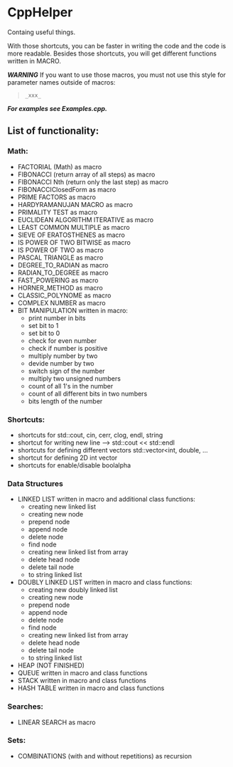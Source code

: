 # CppHelper
Containg useful things.

With those shortcuts, you can be faster in writing the code and the code is more readable.
Besides those shortcuts, you will get different functions written in MACRO.


_**WARNING**_
If you want to use those macros, you must not use this style for parameter names outside of macros: 
> `_xxx_`

_**For examples see Examples.cpp.**_

## List of functionality:
### Math:
- FACTORIAL (Math) as macro
- FIBONACCI (return array of all steps) as macro
- FIBONACCI Nth (return only the last step) as macro
- FIBONACCIClosedForm as macro
- PRIME FACTORS as macro
- HARDYRAMANUJAN MACRO as macro
- PRIMALITY TEST as macro
- EUCLIDEAN ALGORITHM ITERATIVE as macro
- LEAST COMMON MULTIPLE as macro
- SIEVE OF ERATOSTHENES as macro
- IS POWER OF TWO BITWISE as macro
- IS POWER OF TWO as macro
- PASCAL TRIANGLE as macro
- DEGREE_TO_RADIAN as macro
- RADIAN_TO_DEGREE as macro
- FAST_POWERING as macro
- HORNER_METHOD as macro
- CLASSIC_POLYNOME as macro
- COMPLEX NUMBER as macro
- BIT MANIPULATION written in macro:
    - print number in bits
    - set bit to 1
    - set bit to 0
    - check for even number
    - check if number is positive
    - multiply number by two
    - devide number by two
    - switch sign of the number
    - multiply two unsigned numbers
    - count of all 1's in the number
    - count of all different bits in two numbers
    - bits length of the number

### Shortcuts:
- shortcuts for std::cout, cin, cerr, clog, endl, string
- shortcut for writing new line --> std::cout << std::endl
- shortcuts for defining different vectors std::vector<int, double, ...
- shortcut for defining 2D int vector
- shortcuts for enable/disable boolalpha

### Data Structures
- LINKED LIST written in macro and additional class functions:
    - creating new linked list
    - creating new node
    - prepend node
    - append node
    - delete node
    - find node
    - creating new linked list from array
    - delete head node
    - delete tail node
    - to string linked list
- DOUBLY LINKED LIST written in macro and class functions:
    - creating new doubly linked list
    - creating new node
    - prepend node
    - append node
    - delete node
    - find node
    - creating new linked list from array
    - delete head node
    - delete tail node
    - to string linked list
- HEAP (NOT FINISHED)
- QUEUE written in macro and class functions
- STACK written in macro and class functions
- HASH TABLE written in macro and class functions

### Searches:
- LINEAR SEARCH as macro

### Sets:
- COMBINATIONS (with and without repetitions) as recursion





